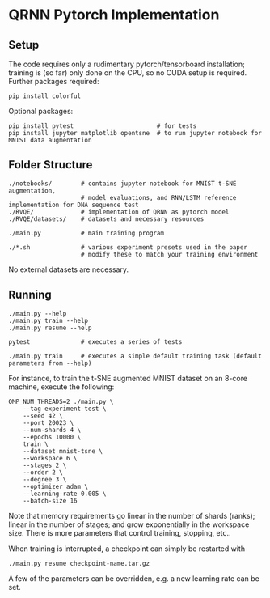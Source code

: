 # QRNN Pytorch Implementation

## Setup

The code requires only a rudimentary pytorch/tensorboard installation; training is (so far) only done on the CPU, so no CUDA setup is required.
Further packages required:

    pip install colorful

Optional packages:

    pip install pytest                       # for tests
    pip install jupyter matplotlib opentsne  # to run jupyter notebook for MNIST data augmentation


## Folder Structure

    ./notebooks/        # contains jupyter notebook for MNIST t-SNE augmentation,
                        # model evaluations, and RNN/LSTM reference implementation for DNA sequence test
    ./RVQE/             # implementation of QRNN as pytorch model
    ./RVQE/datasets/    # datasets and necessary resources

    ./main.py           # main training program

    ./*.sh              # various experiment presets used in the paper
                        # modify these to match your training environment

No external datasets are necessary.


## Running

    ./main.py --help
    ./main.py train --help
    ./main.py resume --help

    pytest              # executes a series of tests

    ./main.py train     # executes a simple default training task (default parameters from --help)


For instance, to train the t-SNE augmented MNIST dataset on an 8-core machine, execute the following:

    OMP_NUM_THREADS=2 ./main.py \
        --tag experiment-test \
        --seed 42 \
        --port 20023 \
        --num-shards 4 \
        --epochs 10000 \
        train \
        --dataset mnist-tsne \
        --workspace 6 \
        --stages 2 \
        --order 2 \
        --degree 3 \
        --optimizer adam \
        --learning-rate 0.005 \
        --batch-size 16

Note that memory requirements go linear in the number of shards (ranks); linear in the number of stages; and grow exponentially in the workspace size. There is more parameters that control training, stopping, etc..

When training is interrupted, a checkpoint can simply be restarted with

    ./main.py resume checkpoint-name.tar.gz

A few of the parameters can be overridden, e.g. a new learning rate can be set.